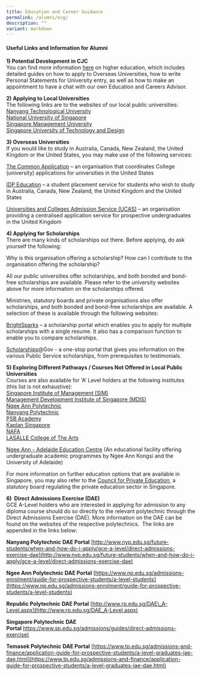 ```yaml
---
title: Education and Career Guidance
permalink: /alumni/ecg/
description: ""
variant: markdown
---
```

#### **Useful Links and Information for Alumni**
**1\) Potential Development in CJC**<br>
You can find more information&nbsp;[here](https://go.gov.sg/cjc-potentialdevt)&nbsp;on higher education, which includes detailed guides on how to apply to Overseas Universities, how to write Personal Statements for University entry, as well as how to make an appointment to have a chat with our own Education and Careers Advisor.

**2\) Applying to Local Universities**<br>
The following links are to the websites of our local public universities:<br>
[Nanyang Technological University](http://www.ntu.edu.sg/)<br>
[National University of Singapore](http://www.nus.edu.sg/)<br>
[Singapore Management University](http://www.smu.edu.sg/)<br>
[Singapore University of Technology and Design](http://www.sutd.edu.sg/)

**3) Overseas Universities**<br>
If you would like to study in Australia, Canada, New Zealand, the United Kingdom or the United States, you may make use of the following services:

[The Common Application](http://www.commonapp.org/)&nbsp;– an organisation that coordinates College (university) applications for universities in the United States

[IDP Education](http://www.idp.com/)&nbsp;– a student placement service for students who wish to study in Australia, Canada, New Zealand, the United Kingdom and the United States

[Universities and Colleges Admission Service (UCAS)](http://www.ucas.com/)&nbsp;– an organisation providing a centralised application service for prospective undergraduates in the United Kingdom

**4) Applying for Scholarships**<br>
There are many kinds of scholarships out there. Before applying, do ask yourself the following:

Why is this organisation offering a scholarship? How can I contribute to the organisation offering the scholarship?

All our public universities offer scholarships, and both bonded and bond-free scholarships are available. Please refer to the university websites above for more information on the scholarships offered.

Ministries, statutory boards and private organisations also offer scholarships, and both bonded and bond-free scholarships are available. A selection of these is available through the following websites:

[BrightSparks](http://www.brightsparks.com.sg/)&nbsp;– a scholarship portal which enables you to apply for multiple scholarships with a single resume. It also has a comparison function to enable you to compare scholarships.

[Scholarships](http://www.scholarships.gov.sg/)@Gov&nbsp;[](http://www.scholarships.gov.sg/)\- a one-stop portal that gives you information on the various Public Service scholarships, from prerequisites to testimonials.

**5) Exploring Different Pathways / Courses Not Offered in Local Public Universities**<br>
Courses are also available for ‘A’ Level holders at the following institutes (this list is not exhaustive):<br>
[Singapore Institute of Management (SIM)](http://www.sim.edu.sg/)<br>
[Management Development Institute of Singapore (MDIS)](http://www.mdis.edu.sg/)<br>
[Ngee Ann Polytechnic](http://www.np.edu.sg/)<br>
[Nanyang Polytechnic](http://www.nyp.edu.sg/)<br>
[PSB Academy](http://www.psb-academy.edu.sg/)<br>
[Kaplan Singapore](http://www.kaplan.com.sg/)<br>
[NAFA](http://www.nafa.edu.sg/)<br>
[LASALLE College of The Arts](http://www.lasalle.edu.sg/)

[Ngee Ann - Adelaide Education Centre](http://www.naa.edu.sg/)&nbsp;(An educational facility offering undergraduate academic programmes by Ngee Ann Kongsi and the University of Adelaide)

For more information on further education options that are available in Singapore, you may also refer to the&nbsp;[Council for Private Education](http://www.cpe.gov.sg/), a statutory board regulating the private education sector in Singapore.

**6) &nbsp;Direct Admissions Exercise (DAE)**<br>
GCE A-Level holders who are interested in applying for admission to any diploma course should do so directly to the relevant polytechnic through the Direct Admissions Exercise (DAE). More information on the DAE can be found on the websites of the respective polytechnics. &nbsp;The links are appended in the links below:

**Nanyang Polytechnic**&nbsp;**DAE Portal**&nbsp;[http://www.nyp.edu.sg/future-students/when-and-how-do-i-apply/gce-a-level/direct-admissions-exercise-dae](http://www.nyp.edu.sg/future-students/when-and-how-do-i-apply/gce-a-level/direct-admissions-exercise-dae)

**Ngee Ann Polytechnic**&nbsp;**DAE Portal**&nbsp;[https://www.np.edu.sg/admissions-enrolment/guide-for-prospective-students/a-level-students](https://www.np.edu.sg/admissions-enrolment/guide-for-prospective-students/a-level-students)

**Republic Polytechnic**&nbsp;**DAE Portal**&nbsp;[http://www.rp.edu.sg/DAE\_A-Level.aspx](http://www.rp.edu.sg/DAE_A-Level.aspx)

**Singapore Polytechnic**&nbsp;**DAE Portal**&nbsp;[https://www.sp.edu.sg/admissions/guides/direct-admissions-exercise)](https://www.sp.edu.sg/admissions/guides/direct-admissions-exercise)

**Temasek Polytechnic**&nbsp;**DAE Portal**&nbsp;[https://www.tp.edu.sg/admissions-and-finance/application-guide-for-prospective-students/a-level-graduates-jae-dae.html](https://www.tp.edu.sg/admissions-and-finance/application-guide-for-prospective-students/a-level-graduates-jae-dae.html)
